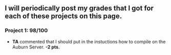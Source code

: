 ## I will periodically post my grades that I got for each of these projects on this page.
 
### Project 1: 98/100
- **TA** commented that I should put in the instuctions how to compile on the Auburn Server. **-2 pts.**
